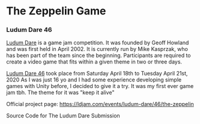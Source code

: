 # The Zeppelin Game

### Ludum Dare 46
[Ludum Dare](https://ldjam.com/) is a game jam competition. It was founded by Geoff Howland and was first held in April 2002. It is currently run by Mike Kasprzak, who has been part of the team since the beginning. Participants are required to create a video game that fits within a given theme in two or three days. 

[Ludum Dare 46](https://ldjam.com/events/ludum-dare/46/) took place from Saturday April 18th to Tuesday April 21st, 2020
As I was just 16 yo and I had some experience developing simple games with Unity before, I decided to give it a try. 
It was my first ever game jam tbh. The theme for it was "keep it alive"

Official project page: https://ldjam.com/events/ludum-dare/46/the-zeppelin

Source Code for The Ludum Dare Submission
